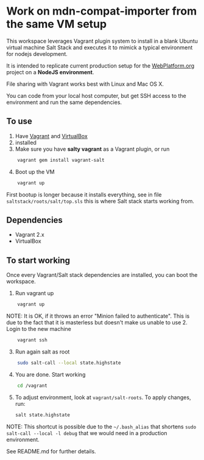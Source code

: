 # Work on mdn-compat-importer from the same VM setup

This workspace leverages Vagrant plugin system to install in a blank Ubuntu virtual machine Salt Stack and 
executes it to mimick a typical environment for nodejs development.

It is intended to replicate current production setup for the [WebPlatform.org](http://webplatform.org) project on a **NodeJS environment**.

File sharing with Vagrant works best with Linux and Mac OS X. 

You can code from your local host computer, but get SSH access to the environment and 
run the same dependencies.

## To use

1. Have [Vagrant](http://www.vagrantup.com/) and [VirtualBox](https://www.virtualbox.org/) 
2. installed
3. Make sure you have **salty vagrant** as a Vagrant plugin, or run
```bash
    vagrant gem install vagrant-salt
```
4. Boot up the VM
```bash
    vagrant up
```
First bootup is longer because it installs everything, see in file `saltstack/roots/salt/top.sls` this is where Salt stack starts working from.


## Dependencies

* Vagrant 2.x
* VirtualBox


## To start working

Once every Vagrant/Salt stack dependencies are installed, you can boot the workspace.

1. Run vagrant up
```bash
    vagrant up
```
  NOTE: It is OK, if it throws an error "Minion failed to authenticate". This is due to the fact that it is masterless but doesn't make us unable to use
2. Login to the new machine
```bash
    vagrant ssh
```
3. Run again salt as root
```bash
    sudo salt-call --local state.highstate
```
4. You are done. Start working
```bash
    cd /vagrant
```
5. To adjust environment, look at `vagrant/salt-roots`. To apply changes, run:
    ```bash
    salt state.highstate
    ```
  NOTE: This shortcut is possible due to the `~/.bash_alias` that shortens `sudo salt-call --local -l debug` that we would need in a production environment.
  
See README.md for further details.

